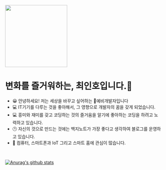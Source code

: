 <p align = "left">
  <img src = "https://user-images.githubusercontent.com/55151796/147390087-a94caa93-34ec-4800-91e0-018103157cb7.jpg" width = "200" height="200" >
</p>


<!--
**E-know/E-know** is a ✨ _special_ ✨ repository because its `README.md` (this file) appears on your GitHub profile.

Here are some ideas to get you started:
-->
# 변화를 즐거워하는, 최인호입니다.👋

- 😀 안녕하세요! 저는 세상을 바꾸고 싶어하는 👶예비개발자입니다
- 💻 IT기기를 다루는 것을 좋아해서, 그 영향으로 개발자의 꿈을 갖게 되었습니다.
- 💻 흥미와 재미를 갖고 코딩하는 것의 즐거움을 알기에 좋아하는 코딩을 하려고 노력하고 있습니다.
- 🕒 자신의 것으로 만드는 것에는 백지노트가 가장 좋다고 생각하여 블로그를 운영하고 있습니다.
- 💬 컴퓨터, 스마트폰과 IoT 그리고 스마트 홈에 관심이 많습니다.

<br>

[![Anurag's github stats](https://github-readme-stats.vercel.app/api?username=E-know&show_icons=true&theme=dracula)](https://github.com/anuraghazra/github-readme-stats)

<!--
[![Top Langs](https://github-readme-stats.vercel.app/api/top-langs/?username=E-know)](https://github.com/anuraghazra/github-readme-stats)
-->
